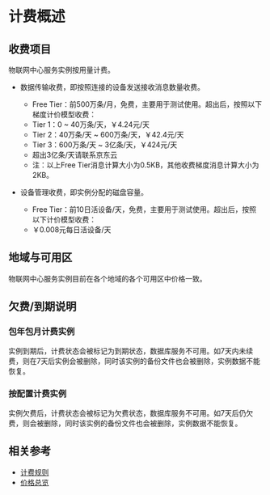 # 计费概述
## 收费项目

物联网中心服务实例按用量计费。

- 数据传输收费，即按照连接的设备发送接收消息数量收费。
  - Free Tier：前500万条/月，免费，主要用于测试使用。超出后，按照以下梯度计价模型收费：
  - Tier 1：0 ~ 40万条/天，￥4.24元/天
  - Tier 2：40万条/天 ~ 600万条/天，￥42.4元/天
  - Tier 3：600万条/天 ~ 3亿条/天，￥424元/天
  - 超出3亿条/天请联系京东云
  - 注：以上Free Tier消息计算大小为0.5KB，其他收费梯度消息计算大小为2KB。
      
- 设备管理收费，即实例分配的磁盘容量。
  - Free Tier：前10日活设备/天，免费，主要用于测试使用。超出后，按照以下计价模型收费：
  - ￥0.008元每日活设备/天

## 地域与可用区

物联网中心服务实例目前在各个地域的各个可用区中价格一致。

## 欠费/到期说明

### 包年包月计费实例
实例到期后，计费状态会被标记为到期状态，数据库服务不可用。如7天内未续费，则在7天后实例会被删除，同时该实例的备份文件也会被删除，实例数据不能恢复。

### 按配置计费实例
实例欠费后，计费状态会被标记为欠费状态，数据库服务不可用。如7天后仍欠费，则会被删除，同时该实例的备份文件也会被删除，实例数据不能恢复。

## 相关参考

- [计费规则](Billing-Rules.md)
- [价格总览](Price-Overview.md)
